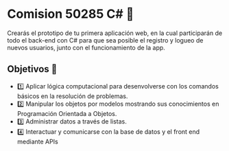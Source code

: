 # Comision 50285 C# :rocket:

Crearás el prototipo de tu primera aplicación web, en la cual participarán de todo el back-end con C# para que sea posible el registro y logueo de nuevos usuarios, junto con el funcionamiento de la app.

## Objetivos :triangular_flag_on_post:

- :one: Aplicar lógica computacional para desenvolverse con los comandos básicos en la resolución de problemas.
- :two: Manipular los objetos por modelos mostrando sus conocimientos en Programación Orientada a Objetos.
- :three: Administrar datos a través de listas.
- :four: Interactuar y comunicarse con la base de datos y el front end mediante APIs
